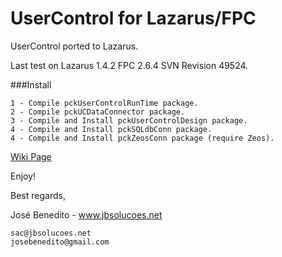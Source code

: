 # UserControl for Lazarus/FPC

UserControl ported to Lazarus.

Last test on Lazarus 1.4.2 FPC 2.6.4 SVN Revision 49524.

###Install
```
1 - Compile pckUserControlRunTime package.
2 - Compile pckUCDataConnector package.
3 - Compile and Install pckUserControlDesign package.
4 - Compile and Install pckSQLdbConn package.
4 - Compile and Install pckZeosConn package (require Zeos).
```

[Wiki Page](https://github.com/jbsolucoes/ucp/wiki/Wiki-Home)

Enjoy!

Best regards,

José Benedito - www.jbsolucoes.net

```
sac@jbsolucoes.net 
josebenedito@gmail.com
```
